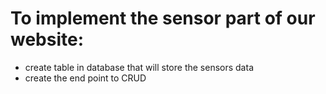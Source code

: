 # To implement the sensor part of our website:
- create table in database that will store the sensors data
- create the end point to CRUD 